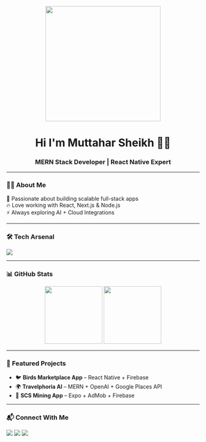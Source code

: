 <!-- Banner Animation -->
<p align="center">
  <img src="https://raw.githubusercontent.com/yourusername/yourusername/main/assets/coding.gif" width="300"/>
</p>

<h1 align="center">Hi I'm Muttahar Sheikh 👨‍💻</h1>
<h3 align="center">MERN Stack Developer | React Native Expert</h3>

---

### 🧑‍💻 About Me  
🚀 Passionate about building scalable full-stack apps  
🔥 Love working with React, Next.js & Node.js  
⚡ Always exploring AI + Cloud Integrations  

---

### 🛠 Tech Arsenal  
<p>
<img src="https://skillicons.dev/icons?i=html,css,js,react,next,nodejs,express,mongodb,tailwind,git,github,vscode" />
</p>

---

### 📊 GitHub Stats  
<p align="center">
<img src="https://github-readme-stats.vercel.app/api?username=yourusername&show_icons=true&theme=radical" height="150"/>
<img src="https://github-readme-streak-stats.herokuapp.com/?user=yourusername&theme=radical" height="150"/>
</p>

---

### 🚀 Featured Projects  
- 🐦 **Birds Marketplace App** – React Native + Firebase  
- 🌍 **Travelphoria AI** – MERN + OpenAI + Google Places API  
- 📱 **SCS Mining App** – Expo + AdMob + Firebase  

---

### 📬 Connect With Me  
<p>
<a href="mailto:itxmuttahar@gmail.com"><img src="https://img.shields.io/badge/Email-D14836?style=for-the-badge&logo=gmail&logoColor=white"/></a>
<a href="https://linkedin.com/in/yourprofile"><img src="https://img.shields.io/badge/LinkedIn-0077B5?style=for-the-badge&logo=linkedin&logoColor=white"/></a>
<a href="https://github.com/yourusername"><img src="https://img.shields.io/badge/GitHub-000000?style=for-the-badge&logo=github&logoColor=white"/></a>
</p>
